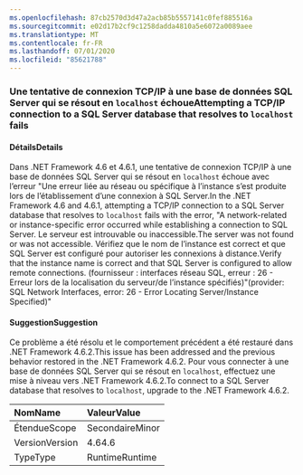 ```yaml
---
ms.openlocfilehash: 87cb2570d3d47a2acb85b5557141c0fef885516a
ms.sourcegitcommit: e02d17b2cf9c1258dadda4810a5e6072a0089aee
ms.translationtype: MT
ms.contentlocale: fr-FR
ms.lasthandoff: 07/01/2020
ms.locfileid: "85621788"
---
```

### <a name="attempting-a-tcpip-connection-to-a-sql-server-database-that-resolves-to-localhost-fails"></a><span data-ttu-id="07713-101">Une tentative de connexion TCP/IP à une base de données SQL Server qui se résout en `localhost` échoue</span><span class="sxs-lookup"><span data-stu-id="07713-101">Attempting a TCP/IP connection to a SQL Server database that resolves to `localhost` fails</span></span>

#### <a name="details"></a><span data-ttu-id="07713-102">Détails</span><span class="sxs-lookup"><span data-stu-id="07713-102">Details</span></span>

<span data-ttu-id="07713-103">Dans .NET Framework 4.6 et 4.6.1, une tentative de connexion TCP/IP à une base de données SQL Server qui se résout en <code>localhost</code> échoue avec l’erreur &quot;Une erreur liée au réseau ou spécifique à l’instance s’est produite lors de l’établissement d’une connexion à SQL Server.</span><span class="sxs-lookup"><span data-stu-id="07713-103">In the .NET Framework 4.6 and 4.6.1, attempting a TCP/IP connection to a SQL Server database that resolves to <code>localhost</code> fails with the error, &quot;A network-related or instance-specific error occurred while establishing a connection to SQL Server.</span></span> <span data-ttu-id="07713-104">Le serveur est introuvable ou inaccessible.</span><span class="sxs-lookup"><span data-stu-id="07713-104">The server was not found or was not accessible.</span></span> <span data-ttu-id="07713-105">Vérifiez que le nom de l’instance est correct et que SQL Server est configuré pour autoriser les connexions à distance.</span><span class="sxs-lookup"><span data-stu-id="07713-105">Verify that the instance name is correct and that SQL Server is configured to allow remote connections.</span></span> <span data-ttu-id="07713-106">(fournisseur : interfaces réseau SQL, erreur : 26 - Erreur lors de la localisation du serveur/de l’instance spécifiés)&quot;</span><span class="sxs-lookup"><span data-stu-id="07713-106">(provider: SQL Network Interfaces, error: 26 - Error Locating Server/Instance Specified)&quot;</span></span>

#### <a name="suggestion"></a><span data-ttu-id="07713-107">Suggestion</span><span class="sxs-lookup"><span data-stu-id="07713-107">Suggestion</span></span>

<span data-ttu-id="07713-108">Ce problème a été résolu et le comportement précédent a été restauré dans .NET Framework 4.6.2.</span><span class="sxs-lookup"><span data-stu-id="07713-108">This issue has been addressed and the previous behavior restored in the .NET Framework 4.6.2.</span></span> <span data-ttu-id="07713-109">Pour vous connecter à une base de données SQL Server qui se résout en <code>localhost</code>, effectuez une mise à niveau vers .NET Framework 4.6.2.</span><span class="sxs-lookup"><span data-stu-id="07713-109">To connect to a SQL Server database that resolves to <code>localhost</code>, upgrade to the .NET Framework 4.6.2.</span></span>

| <span data-ttu-id="07713-110">Nom</span><span class="sxs-lookup"><span data-stu-id="07713-110">Name</span></span>    | <span data-ttu-id="07713-111">Valeur</span><span class="sxs-lookup"><span data-stu-id="07713-111">Value</span></span>       |
|:--------|:------------|
| <span data-ttu-id="07713-112">Étendue</span><span class="sxs-lookup"><span data-stu-id="07713-112">Scope</span></span>   |<span data-ttu-id="07713-113">Secondaire</span><span class="sxs-lookup"><span data-stu-id="07713-113">Minor</span></span>|
|<span data-ttu-id="07713-114">Version</span><span class="sxs-lookup"><span data-stu-id="07713-114">Version</span></span>|<span data-ttu-id="07713-115">4.6</span><span class="sxs-lookup"><span data-stu-id="07713-115">4.6</span></span>|
|<span data-ttu-id="07713-116">Type</span><span class="sxs-lookup"><span data-stu-id="07713-116">Type</span></span>|<span data-ttu-id="07713-117">Runtime</span><span class="sxs-lookup"><span data-stu-id="07713-117">Runtime</span></span>|
